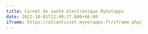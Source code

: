 ```yaml
---
title: Carnet de santé électronique MyVetapps
date: 2022-10-01T12:49:27.000+06:00
iframe: https://atlanticvet.myvetapps.fr/iframe.php/
---
```


